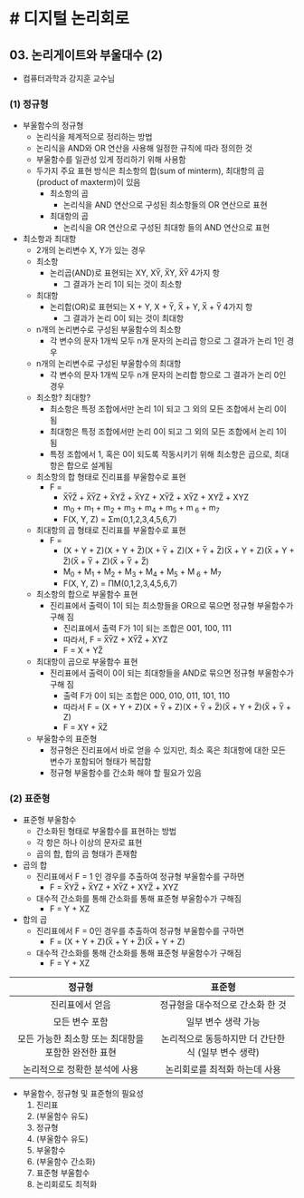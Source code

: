 # # 디지털 논리회로

## 03. 논리게이트와 부울대수 (2)

- 컴퓨터과학과 강지훈 교수님

### (1) 정규형

- 부울함수의 정규형
    - 논리식을 체계적으로 정리하는 방법
    - 논리식을 AND와 OR 연산을 사용해 일정한 규칙에 따라 정의한 것
    - 부울함수를 일관성 있게 정리하기 위해 사용함
    - 두가지 주요 표현 방식은 최소항의 합(sum of minterm), 최대항의 곱(product of maxterm)이 있음
        - 최소항의 곱
            - 논리식을 AND 연산으로 구성된 최소항들의 OR 연산으로 표현
        - 최대항의 곱
            - 논리식을 OR 연산으로 구성된 최대항 들의 AND 연산으로 표현
- 최소항과 최대항
    - 2개의 논리변수 X, Y가 있는 경우
    - 최소항
        - 논리곱(AND)로 표현되는 XY, XY̅, X̅Y, X̅Y̅ 4가지 항
            - 그 결과가 논리 1이 되는 것이 최소항
    - 최대항
        - 논리합(OR)로 표현되는 X + Y, X + Y̅, X̅ + Y, X̅ + Y̅ 4가지 항
            - 그 결과가 논리 0이 되는 것이 최대항
    - n개의 논리변수로 구성된 부울함수의 최소항
        - 각 변수의 문자 1개씩 모두 n개 문자의 논리곱 항으로 그 결과가 논리 1인 경우
    - n개의 논리변수로 구성된 부울함수의 최대항
        - 각 변수의 문자 1개씩 모두 n개 문자의 논리합 항으로 그 결과가 논리 0인 경우
    - 최소항? 최대항?
        - 최소항은 특정 조합에서만 논리 1이 되고 그 외의 모든 조합에서 논리 0이 됨
        - 최대항은 특정 조합에서만 논리 0이 되고 그 외의 모든 조합에서 논리 1이 됨
        - 특정 조합에서 1, 혹은 0이 되도록 작동시키기 위해 최소항은 곱으로, 최대항은 합으로 설계됨
    - 최소항의 합 형태로 진리표를 부울함수로 표현
        - F =
            - X̅Y̅Z̅ + X̅Y̅Z + X̅YZ̅ + X̅YZ + XY̅Z̅ + XY̅Z + XYZ̅ + XYZ
            - m<sub>0</sub> + m<sub>1</sub> + m<sub>2</sub> + m<sub>3</sub> + m<sub>4</sub> + m<sub>5</sub> + m<sub>
              6</sub> + m<sub>7</sub>
            - F(X, Y, Z) = Σm(0,1,2,3,4,5,6,7)
    - 최대항의 곱 형태로 진리표를 부울함수로 표현
        - F =
            - (X + Y + Z)(X + Y + Z̅)(X + Y̅ + Z)(X + Y̅ + Z̅)(X̅ + Y + Z)(X̅ + Y + Z̅)(X̅ + Y̅ + Z)(X̅ + Y̅ + Z̅)
            - M<sub>0</sub> + M<sub>1</sub> + M<sub>2</sub> + M<sub>3</sub> + M<sub>4</sub> + M<sub>5</sub> + M<sub>
              6</sub> + M<sub>7</sub>
            - F(X, Y, Z) = ΠM(0,1,2,3,4,5,6,7)
    - 최소항의 합으로 부울함수 표현
        - 진리표에서 출력이 1이 되는 최소항들을 OR으로 묶으면 정규형 부울함수가 구해 짐
            - 진리표에서 출력 F가 1이 되는 조합은 001, 100, 111
            - 따라서, F = X̅Y̅Z + XY̅Z̅ + XYZ
            - F = X + YZ̅
    - 최대항이 곱으로 부울함수 표현
        - 진리표에서 출력이 0이 되는 최대항들을 AND로 묶으면 정규형 부울함수가 구해 짐
            - 출력 F가 0이 되는 조합은 000, 010, 011, 101, 110
            - 따라서 F = (X + Y + Z)(X + Y̅ + Z)(X + Y̅ + Z̅)(X̅ + Y + Z̅)(X̅ + Y̅ + Z)
            - F = XY + X̅Z̅
    - 부울함수의 표준형
        - 정규형은 진리표에서 바로 얻을 수 있지만, 최소 혹은 최대항에 대한 모든 변수가 포함되어 형태가 복잡함
        - 정규형 부울함수를 간소화 해야 할 필요가 있음

### (2) 표준형

- 표준형 부울함수
    - 간소화된 형태로 부울함수를 표현하는 방법
    - 각 항은 하나 이상의 문자로 표현
    - 곱의 합, 합의 곱 형태가 존재함
- 곱의 합
    - 진리표에서 F = 1 인 경우를 추출하여 정규형 부울함수를 구하면
        - F = X̅YZ̅ + X̅YZ + XY̅Z + XYZ̅ + XYZ
    - 대수적 간소화를 통해 간소화를 통해 표준형 부울함수가 구해짐
        - F = Y + XZ
- 합의 곱
    - 진리표에서 F = 0인 경우를 추출하여 정규형 부울함수를 구하면
        - F = (X + Y + Z)(X̅ + Y + Z̅)(X̅ + Y + Z)
    - 대수적 간소화를 통해 간소화를 통해 표준형 부울함수가 구해짐
        - F = Y + XZ

|              정규형              |              표준형               |
|:-----------------------------:|:------------------------------:|
|           진리표에서 얻음            |       정규형을 대수적으로 간소화 한 것       |
|           모든 변수 포함            |          일부 변수 생략 가능           |
| 모든 가능한 최소항 또는 최대항을 포함한 완전한 표현 | 논리적으로 동등하지만 더 간단한 식 (일부 변수 생략) |
|       논리적으로 정확한 분석에 사용        |        논리회로를 최적화 하는데 사용        |

- 부울함수, 정규형 및 표준형의 필요성
    1. 진리표
    2. (부울함수 유도)
    3. 정규형
    4. (부울함수 유도)
    5. 부울함수
    6. (부울함수 간소화)
    7. 표준형 부울함수
    8. 논리회로도 최적화
